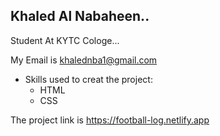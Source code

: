## Khaled Al Nabaheen..

Student At KYTC Cologe...

My Email is khalednba1@gmail.com

* Skills used to creat the project:
  * HTML
  * CSS

The project link is https://football-log.netlify.app




